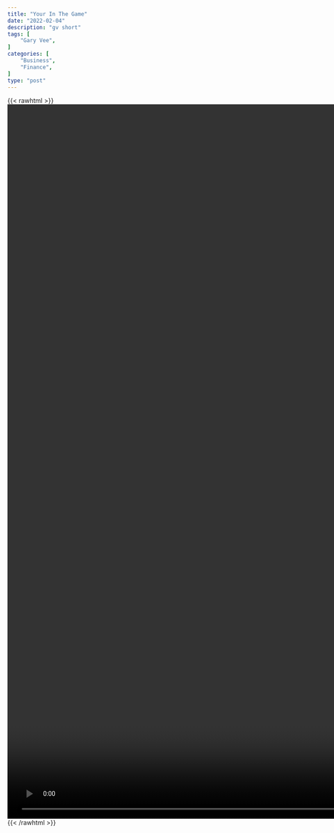 ```yaml
---
title: "Your In The Game"
date: "2022-02-04"
description: "gv short"
tags: [
    "Gary Vee",
]
categories: [
    "Business",
    "Finance",
]
type: "post"
---
```

{{< rawhtml >}}
    <video style="height:40vh;width:auto" overflow="hidden" controls>
        <source src="https://clips.dev00ps.com/Gary_Vee/Gary_Vee_asks_quotDo_You_Have_A_ell_Phone%3Fquot_%F0%9F%92%AF%F0%9F%92%9C%F0%9F%99%8F%F0%9F%8F%BE%F0%9F%A4%93.mp4" type="video/mp4"> 
    </video>
{{< /rawhtml >}}